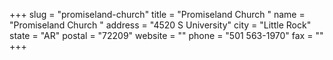 +++
slug = "promiseland-church"
title = "Promiseland Church "
name = "Promiseland Church "
address = "4520 S University"
city = "Little Rock"
state = "AR"
postal = "72209"
website = ""
phone = "501 563-1970"
fax = ""
+++
